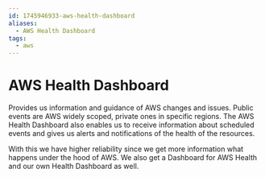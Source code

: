 ```yaml
---
id: 1745946933-aws-health-dashboard
aliases:
  - AWS Health Dashboard
tags:
  - aws
---
```


# AWS Health Dashboard

Provides us information and guidance of AWS changes and issues. Public events are AWS widely scoped, private ones in specific regions. The AWS Health Dashboard also enables us to receive information about scheduled events and gives us alerts and notifications of the health of the resources.

With this we have higher reliability since we get more information what happens under the hood of AWS. We also get a Dashboard for AWS Health and our own Health Dashboard as well.
